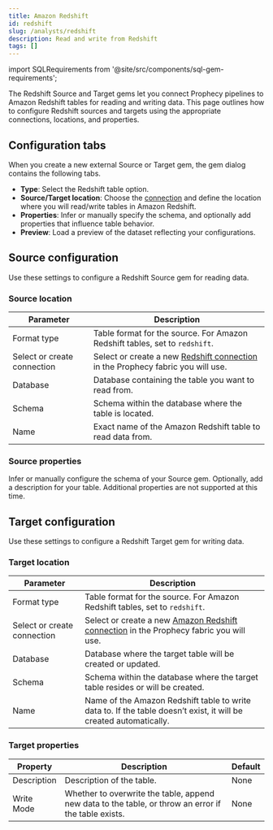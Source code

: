 ```yaml
---
title: Amazon Redshift
id: redshift
slug: /analysts/redshift
description: Read and write from Redshift
tags: []
---
```


import SQLRequirements from '@site/src/components/sql-gem-requirements';

<SQLRequirements
  execution_engine="Prophecy Automate"
  sql_package_name=""
  sql_package_version=""
/>

The Redshift Source and Target gems let you connect Prophecy pipelines to Amazon Redshift tables for reading and writing data. This page outlines how to configure Redshift sources and targets using the appropriate connections, locations, and properties.

## Configuration tabs

When you create a new external Source or Target gem, the gem dialog contains the following tabs.

- **Type**: Select the Redshift table option.
- **Source/Target location**: Choose the [connection](/core/prophecy-fabrics/connections/) and define the location where you will read/write tables in Amazon Redshift.
- **Properties**: Infer or manually specify the schema, and optionally add properties that influence table behavior.
- **Preview**: Load a preview of the dataset reflecting your configurations.

## Source configuration

Use these settings to configure a Redshift Source gem for reading data.

### Source location

| Parameter                   | Description                                                                                                                    |
| --------------------------- | ------------------------------------------------------------------------------------------------------------------------------ |
| Format type                 | Table format for the source. For Amazon Redshift tables, set to `redshift`.                                                    |
| Select or create connection | Select or create a new [Redshift connection](/core/prophecy-fabrics/connections/redshift) in the Prophecy fabric you will use. |
| Database                    | Database containing the table you want to read from.                                                                           |
| Schema                      | Schema within the database where the table is located.                                                                         |
| Name                        | Exact name of the Amazon Redshift table to read data from.                                                                     |

### Source properties

Infer or manually configure the schema of your Source gem. Optionally, add a description for your table. Additional properties are not supported at this time.

## Target configuration

Use these settings to configure a Redshift Target gem for writing data.

### Target location

| Parameter                   | Description                                                                                                                           |
| --------------------------- | ------------------------------------------------------------------------------------------------------------------------------------- |
| Format type                 | Table format for the source. For Amazon Redshift tables, set to `redshift`.                                                           |
| Select or create connection | Select or create a new [Amazon Redshift connection](/core/prophecy-fabrics/connections/redshift) in the Prophecy fabric you will use. |
| Database                    | Database where the target table will be created or updated.                                                                           |
| Schema                      | Schema within the database where the target table resides or will be created.                                                         |
| Name                        | Name of the Amazon Redshift table to write data to. If the table doesn’t exist, it will be created automatically.                     |

### Target properties

| Property    | Description                                                                                          | Default |
| ----------- | ---------------------------------------------------------------------------------------------------- | ------- |
| Description | Description of the table.                                                                            | None    |
| Write Mode  | Whether to overwrite the table, append new data to the table, or throw an error if the table exists. | None    |
